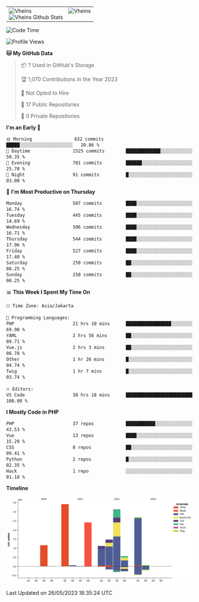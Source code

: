 <table>
  <tr>
    <td valign="top">
      <img src="https://github-readme-streak-stats.herokuapp.com/?user=Vheins&" alt="Vheins" /><br/>
      <img src="https://github-readme-stats.vercel.app/api?username=vheins&count_private=true&show_icons=true" alt="Vheins Github Stats">
    </td>
    <td valign="top">
      <img src="https://github-readme-stats.vercel.app/api/top-langs/?username=Vheins&count_private=true" alt="Vheins" /><br/>
    </td>
  </tr>
</table>

<!--START_SECTION:waka-->
![Code Time](http://img.shields.io/badge/Code%20Time-219%20hrs%2054%20mins-blue)

![Profile Views](http://img.shields.io/badge/Profile%20Views-0-blue)

**🐱 My GitHub Data** 

> 📦 ? Used in GitHub's Storage 
 > 
> 🏆 1,070 Contributions in the Year 2023
 > 
> 🚫 Not Opted to Hire
 > 
> 📜 17 Public Repositories 
 > 
> 🔑 0 Private Repositories 
 > 
**I'm an Early 🐤** 

```text
🌞 Morning                632 commits         █████░░░░░░░░░░░░░░░░░░░░   20.86 % 
🌆 Daytime                1525 commits        █████████████░░░░░░░░░░░░   50.35 % 
🌃 Evening                781 commits         ██████░░░░░░░░░░░░░░░░░░░   25.78 % 
🌙 Night                  91 commits          █░░░░░░░░░░░░░░░░░░░░░░░░   03.00 % 
```
📅 **I'm Most Productive on Thursday** 

```text
Monday                   507 commits         ████░░░░░░░░░░░░░░░░░░░░░   16.74 % 
Tuesday                  445 commits         ████░░░░░░░░░░░░░░░░░░░░░   14.69 % 
Wednesday                506 commits         ████░░░░░░░░░░░░░░░░░░░░░   16.71 % 
Thursday                 544 commits         ████░░░░░░░░░░░░░░░░░░░░░   17.96 % 
Friday                   527 commits         ████░░░░░░░░░░░░░░░░░░░░░   17.40 % 
Saturday                 250 commits         ██░░░░░░░░░░░░░░░░░░░░░░░   08.25 % 
Sunday                   250 commits         ██░░░░░░░░░░░░░░░░░░░░░░░   08.25 % 
```


📊 **This Week I Spent My Time On** 

```text
🕑︎ Time Zone: Asia/Jakarta

💬 Programming Languages: 
PHP                      21 hrs 10 mins      █████████████████░░░░░░░░   69.90 % 
YAML                     2 hrs 56 mins       ██░░░░░░░░░░░░░░░░░░░░░░░   09.71 % 
Vue.js                   2 hrs 3 mins        ██░░░░░░░░░░░░░░░░░░░░░░░   06.78 % 
Other                    1 hr 26 mins        █░░░░░░░░░░░░░░░░░░░░░░░░   04.74 % 
Twig                     1 hr 7 mins         █░░░░░░░░░░░░░░░░░░░░░░░░   03.74 % 

🔥 Editors: 
VS Code                  30 hrs 18 mins      █████████████████████████   100.00 % 
```

**I Mostly Code in PHP** 

```text
PHP                      37 repos            ███████████░░░░░░░░░░░░░░   43.53 % 
Vue                      13 repos            ████░░░░░░░░░░░░░░░░░░░░░   15.29 % 
CSS                      8 repos             ██░░░░░░░░░░░░░░░░░░░░░░░   09.41 % 
Python                   2 repos             █░░░░░░░░░░░░░░░░░░░░░░░░   02.35 % 
Hack                     1 repo              ░░░░░░░░░░░░░░░░░░░░░░░░░   01.18 % 
```



**Timeline**

![Lines of Code chart](https://raw.githubusercontent.com/vheins/vheins/main/assets/bar_graph.png)


 Last Updated on 26/05/2023 18:35:24 UTC
<!--END_SECTION:waka-->
